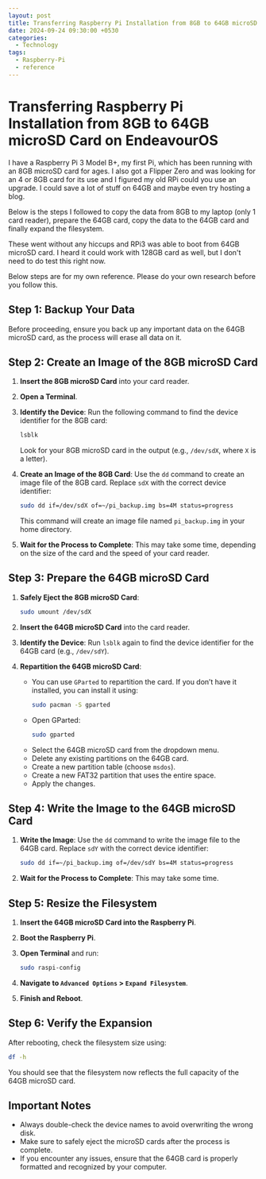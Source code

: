 ```yaml
---
layout: post
title: Transferring Raspberry Pi Installation from 8GB to 64GB microSD Card on EndeavourOS
date: 2024-09-24 09:30:00 +0530
categories:
  - Technology
tags:
  - Raspberry-Pi
  - reference
---
```

# Transferring Raspberry Pi Installation from 8GB to 64GB microSD Card on EndeavourOS

I have a Raspberry Pi 3 Model B+, my first Pi, which has been running with an 8GB microSD card for ages. I also got a Flipper Zero and was looking for an 4 or 8GB card for its use and I figured my old RPi could you use an upgrade. I could save a lot of stuff on 64GB and maybe even try hosting a blog. 

Below is the steps I followed to copy the data from 8GB to my laptop (only 1 card reader), prepare the 64GB card, copy the data to the 64GB card and finally expand the filesystem.

These went without any hiccups and RPi3 was able to boot from 64GB microSD card. I heard it could work with 128GB card as well, but I don't need to do test this right now.

Below steps are for my own reference. Please do your own research before you follow this.
## Step 1: Backup Your Data
Before proceeding, ensure you back up any important data on the 64GB microSD card, as the process will erase all data on it.

## Step 2: Create an Image of the 8GB microSD Card

1. **Insert the 8GB microSD Card** into your card reader.

2. **Open a Terminal**.

3. **Identify the Device**: Run the following command to find the device identifier for the 8GB card:
   ```bash
   lsblk
   ```
   Look for your 8GB microSD card in the output (e.g., `/dev/sdX`, where `X` is a letter).

4. **Create an Image of the 8GB Card**: Use the `dd` command to create an image file of the 8GB card. Replace `sdX` with the correct device identifier:
   ```bash
   sudo dd if=/dev/sdX of=~/pi_backup.img bs=4M status=progress
   ```
   This command will create an image file named `pi_backup.img` in your home directory.

5. **Wait for the Process to Complete**: This may take some time, depending on the size of the card and the speed of your card reader.

## Step 3: Prepare the 64GB microSD Card

1. **Safely Eject the 8GB microSD Card**:
   ```bash
   sudo umount /dev/sdX
   ```

2. **Insert the 64GB microSD Card** into the card reader.

3. **Identify the Device**: Run `lsblk` again to find the device identifier for the 64GB card (e.g., `/dev/sdY`).

4. **Repartition the 64GB microSD Card**:
   - You can use `GParted` to repartition the card. If you don’t have it installed, you can install it using:
     ```bash
     sudo pacman -S gparted
     ```
   - Open GParted:
     ```bash
     sudo gparted
     ```
   - Select the 64GB microSD card from the dropdown menu.
   - Delete any existing partitions on the 64GB card.
   - Create a new partition table (choose `msdos`).
   - Create a new FAT32 partition that uses the entire space.
   - Apply the changes.

## Step 4: Write the Image to the 64GB microSD Card

1. **Write the Image**: Use the `dd` command to write the image file to the 64GB card. Replace `sdY` with the correct device identifier:
   ```bash
   sudo dd if=~/pi_backup.img of=/dev/sdY bs=4M status=progress
   ```

2. **Wait for the Process to Complete**: This may take some time.

## Step 5: Resize the Filesystem

1. **Insert the 64GB microSD Card into the Raspberry Pi**.

2. **Boot the Raspberry Pi**.

3. **Open Terminal** and run:
   ```bash
   sudo raspi-config
   ```

4. **Navigate to `Advanced Options` > `Expand Filesystem`**.

5. **Finish and Reboot**.

## Step 6: Verify the Expansion

After rebooting, check the filesystem size using:
```bash
df -h
```
You should see that the filesystem now reflects the full capacity of the 64GB microSD card.

## Important Notes
- Always double-check the device names to avoid overwriting the wrong disk.
- Make sure to safely eject the microSD cards after the process is complete.
- If you encounter any issues, ensure that the 64GB card is properly formatted and recognized by your computer.
